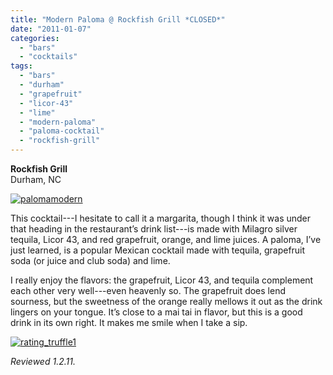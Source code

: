 ```yaml
---
title: "Modern Paloma @ Rockfish Grill *CLOSED*"
date: "2011-01-07"
categories: 
  - "bars"
  - "cocktails"
tags: 
  - "bars"
  - "durham"
  - "grapefruit"
  - "licor-43"
  - "lime"
  - "modern-paloma"
  - "paloma-cocktail"
  - "rockfish-grill"
---
```


**Rockfish Grill**\
Durham, NC

[![](http://s3.amazonaws.com/thegourmez-wpmedia/2011/01/palomamodern.jpg "palomamodern")](http://s3.amazonaws.com/thegourmez-wpmedia/2011/01/palomamodern.jpg)

This cocktail---I hesitate to call it a margarita, though I think it was under that heading in the restaurant’s drink list---is made with Milagro silver tequila, Licor 43, and red grapefruit, orange, and lime juices. A paloma, I’ve just learned, is a popular Mexican cocktail made with tequila, grapefruit soda (or juice and club soda) and lime.

I really enjoy the flavors: the grapefruit, Licor 43, and tequila complement each other very well---even heavenly so. The grapefruit does lend sourness, but the sweetness of the orange really mellows it out as the drink lingers on your tongue. It’s close to a mai tai in flavor, but this is a good drink in its own right. It makes me smile when I take a sip.

[![](http://s3.amazonaws.com/thegourmez-wpmedia/2009/02/rating_truffle1.gif "rating_truffle1")](http://s3.amazonaws.com/thegourmez-wpmedia/2009/02/rating_truffle1.gif)

_Reviewed 1.2.11._
